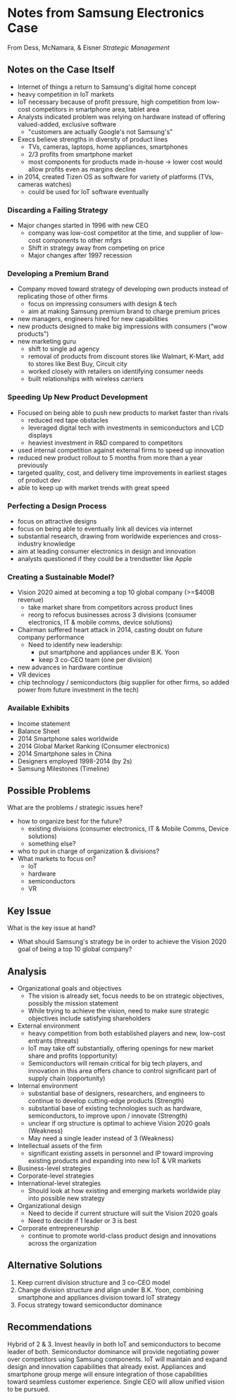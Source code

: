 # Notes from Samsung Electronics Case #
From Dess, McNamara, & Eisner *Strategic Management*

## Notes on the Case Itself ##
- Internet of things a return to Samsung's digital home concept
- heavy competition in IoT markets
- IoT necessary because of profit pressure, high competition from low-cost
competitors in smartphone area, tablet area
- Analysts indicated problem was relying on hardware instead of offering
valued-added, exclusive software
  - "customers are actually Google's not Samsung's"
- Execs believe strengths in diversity of product lines
  - TVs, cameras, laptops, home appliances, smartphones
  - 2/3 profits from smartphone market
  - most components for products made in-house -> lower cost would allow
  profits even as margins decline
- in 2014, created Tizen OS as software for variety of platforms (TVs, cameras
  watches)
  - could be used for IoT software eventually

### Discarding a Failing Strategy ###
- Major changes started in 1996 with new CEO
  - company was low-cost competitor at the time, and supplier of low-cost
  components to other mfgrs
  - Shift in strategy away from competing on price
  - Major changes after 1997 recession

### Developing a Premium Brand ###
- Company moved toward strategy of developing own products instead of
replicating those of other firms
  - focus on impressing consumers with design & tech
  - aim at making Samsung premium brand to charge premium prices
- new managers, engineers hired for new capabilities
- new products designed to make big impressions with consumers ("wow products")
- new marketing guru
  - shift to single ad agency
  - removal of products from discount stores like Walmart, K-Mart, add to
  stores like Best Buy, Circuit city
  - worked closely with retailers on identifying consumer needs
  - built relationships with wireless carriers

### Speeding Up New Product Development ###
- Focused on being able to push new products to market faster than rivals
  - reduced red tape obstacles
  - leveraged digital tech with investments in semiconductors and LCD displays
  - heaviest investment in R&D compared to competitors
- used internal competition against external firms to speed up innovation
- reduced new product rollout to 5 months from more than a year previously
- targeted quality, cost, and delivery time improvements in earliest stages
of product dev
- able to keep up with market trends with great speed

### Perfecting a Design Process ###
- focus on attractive designs
- focus on being able to eventually link all devices via internet
- substantial research, drawing from worldwide experiences and cross-industry
knowledge
- aim at leading consumer electronics in design and innovation
- analysts questioned if they could be a trendsetter like Apple

### Creating a Sustainable Model? ###
- Vision 2020 aimed at becoming a top 10 global company (>=$400B revenue)
  - take market share from competitors across product lines
  - reorg to refocus businesses across 3 divisions (consumer electronics,
    IT & mobile comms, device solutions)
- Chairman suffered heart attack in 2014, casting doubt on future company
performance
  - Need to identify new leadership:
    - put smartphone and appliances under B.K. Yoon
    - keep 3 co-CEO team (one per division)
- new advances in hardware continue
- VR devices
- chip technology / semiconductors (big supplier for other firms, so added
  power from future investment in the tech)

### Available Exhibits ###
- Income statement
- Balance Sheet
- 2014 Smartphone sales worldwide
- 2014 Global Market Ranking (Consumer electronics)
- 2014 Smartphone sales in China
- Designers employed 1998-2014 (by 2s)
- Samsung Milestones (Timeline)

## Possible Problems ##
What are the problems / strategic issues here?
- how to organize best for the future?
  - existing divisions (consumer electronics, IT & Mobile Comms, Device
    solutions)
  - something else?
- who to put in charge of organization & divisions?
- What markets to focus on?
  - IoT
  - hardware
  - semiconductors
  - VR

## Key Issue ##
What is the key issue at hand?
- What should Samsung's strategy be in order to achieve the Vision 2020 goal
of being a top 10 global company?

## Analysis ##
- Organizational goals and objectives
  - The vision is already set, focus needs to be on strategic objectives,
  possibly the mission statement
  - While trying to achieve the vision, need to make sure strategic objectives
  include satisfying shareholders
- External environment
  - heavy competition from both established players and new, low-cost entrants
  (threats)
  - IoT may take off substantially, offering openings for new market share and
  profits (opportunity)
  - Semiconductors will remain critical for big tech players, and innovation in
  this area offers chance to control significant part of supply chain
  (opportunity)
- Internal environment
  - substantial base of designers, researchers, and engineers to continue to
  develop cutting-edge products (Strength)
  - substantial base of existing technologies such as hardware, semiconductors,
  to improve upon / innovate (Strength)
  - unclear if org structure is optimal to achieve Vision 2020 goals (Weakness)
  - May need a single leader instead of 3 (Weakness)
- Intellectual assets of the firm
  - significant existing assets in personnel and IP toward improving existing
  products and expanding into new IoT & VR markets
- Business-level strategies
- Corporate-level strategies
- International-level strategies
  - Should look at how existing and emerging markets worldwide play into
  possible new strategy
- Organizational design
  - Need to decide if current structure will suit the Vision 2020 goals
  - Need to decide if 1 leader or 3 is best
- Corporate entrepreneurship
  - continue to promote world-class product design and innovations across the
  organization

## Alternative Solutions ##
1. Keep current division structure and 3 co-CEO model
2. Change division structure and align under B.K. Yoon, combining smartphone
and appliances division toward IoT strategy
3. Focus strategy toward semiconductor dominance

## Recommendations ##
Hybrid of 2 & 3.  Invest heavily in both IoT and semiconductors to become
leader of both.  Semiconductor dominance will provide negotiating power over
competitors using Samsung components.  IoT will maintain and expand design
and innovation capabilities that already exist.  Appliances and smartphone group
merge will ensure integration of those capabilities toward seamless customer experience.  Single CEO will allow unified vision to be pursued.

